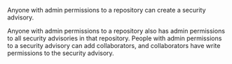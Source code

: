 Anyone with admin permissions to a repository can create a security advisory.

Anyone with admin permissions to a repository also has admin permissions to all security advisories in that repository. People with admin permissions to a security advisory can add collaborators, and collaborators have write permissions to the security advisory.
